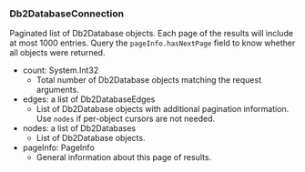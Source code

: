 ### Db2DatabaseConnection
Paginated list of Db2Database objects. Each page of the results will include at most 1000 entries. Query the `pageInfo.hasNextPage` field to know whether all objects were returned.

- count: System.Int32
  - Total number of Db2Database objects matching the request arguments.
- edges: a list of Db2DatabaseEdges
  - List of Db2Database objects with additional pagination information. Use `nodes` if per-object cursors are not needed.
- nodes: a list of Db2Databases
  - List of Db2Database objects.
- pageInfo: PageInfo
  - General information about this page of results.
